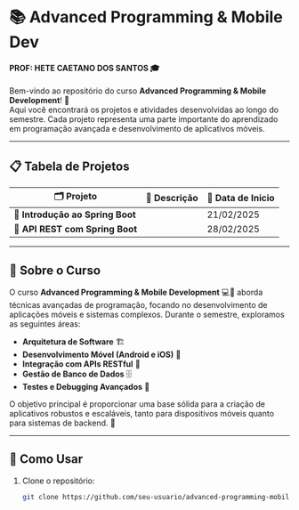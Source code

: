 # 📚 Advanced Programming & Mobile Dev

#### PROF: HETE CAETANO DOS SANTOS 🎓

Bem-vindo ao repositório do curso **Advanced Programming & Mobile Development**! 🚀  
Aqui você encontrará os projetos e atividades desenvolvidas ao longo do semestre. Cada projeto representa uma parte importante do aprendizado em programação avançada e desenvolvimento de aplicativos móveis.

---

## 📋 Tabela de Projetos

| 🗂️ **Projeto**                   | 📝 **Descrição** | 📆 **Data de Inicio** |
| -------------------------------- | ---------------- | --------------------- |
| **📱 Introdução ao Spring Boot** |                  | 21/02/2025            |
| **📱 API REST com Spring Boot**  |                  | 28/02/2025            |

---

## 📖 Sobre o Curso

O curso **Advanced Programming & Mobile Development** 💻📱 aborda técnicas avançadas de programação, focando no desenvolvimento de aplicações móveis e sistemas complexos. Durante o semestre, exploramos as seguintes áreas:

- **Arquitetura de Software** 🏗️
- **Desenvolvimento Móvel (Android e iOS)** 📱
- **Integração com APIs RESTful** 🔌
- **Gestão de Banco de Dados** 🗄️
- **Testes e Debugging Avançados** 🧪

O objetivo principal é proporcionar uma base sólida para a criação de aplicativos robustos e escaláveis, tanto para dispositivos móveis quanto para sistemas de backend. 🌟

---

## 🚀 Como Usar

1. Clone o repositório:
   ```bash
   git clone https://github.com/seu-usuario/advanced-programming-mobile-dev.git
   ```
